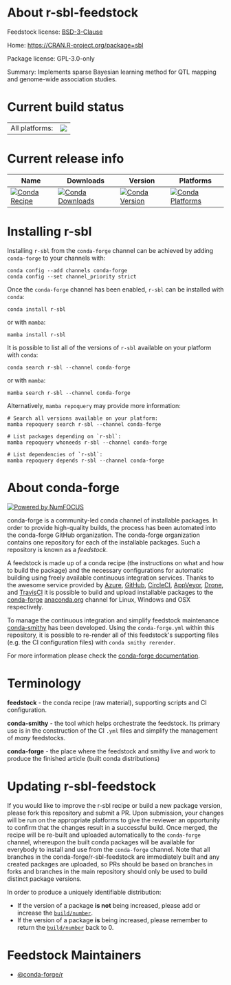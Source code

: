 About r-sbl-feedstock
=====================

Feedstock license: [BSD-3-Clause](https://github.com/conda-forge/r-sbl-feedstock/blob/main/LICENSE.txt)

Home: https://CRAN.R-project.org/package=sbl

Package license: GPL-3.0-only

Summary: Implements sparse Bayesian learning method for QTL mapping and genome-wide association studies.

Current build status
====================


<table><tr><td>All platforms:</td>
    <td>
      <a href="https://dev.azure.com/conda-forge/feedstock-builds/_build/latest?definitionId=21448&branchName=main">
        <img src="https://dev.azure.com/conda-forge/feedstock-builds/_apis/build/status/r-sbl-feedstock?branchName=main">
      </a>
    </td>
  </tr>
</table>

Current release info
====================

| Name | Downloads | Version | Platforms |
| --- | --- | --- | --- |
| [![Conda Recipe](https://img.shields.io/badge/recipe-r--sbl-green.svg)](https://anaconda.org/conda-forge/r-sbl) | [![Conda Downloads](https://img.shields.io/conda/dn/conda-forge/r-sbl.svg)](https://anaconda.org/conda-forge/r-sbl) | [![Conda Version](https://img.shields.io/conda/vn/conda-forge/r-sbl.svg)](https://anaconda.org/conda-forge/r-sbl) | [![Conda Platforms](https://img.shields.io/conda/pn/conda-forge/r-sbl.svg)](https://anaconda.org/conda-forge/r-sbl) |

Installing r-sbl
================

Installing `r-sbl` from the `conda-forge` channel can be achieved by adding `conda-forge` to your channels with:

```
conda config --add channels conda-forge
conda config --set channel_priority strict
```

Once the `conda-forge` channel has been enabled, `r-sbl` can be installed with `conda`:

```
conda install r-sbl
```

or with `mamba`:

```
mamba install r-sbl
```

It is possible to list all of the versions of `r-sbl` available on your platform with `conda`:

```
conda search r-sbl --channel conda-forge
```

or with `mamba`:

```
mamba search r-sbl --channel conda-forge
```

Alternatively, `mamba repoquery` may provide more information:

```
# Search all versions available on your platform:
mamba repoquery search r-sbl --channel conda-forge

# List packages depending on `r-sbl`:
mamba repoquery whoneeds r-sbl --channel conda-forge

# List dependencies of `r-sbl`:
mamba repoquery depends r-sbl --channel conda-forge
```


About conda-forge
=================

[![Powered by
NumFOCUS](https://img.shields.io/badge/powered%20by-NumFOCUS-orange.svg?style=flat&colorA=E1523D&colorB=007D8A)](https://numfocus.org)

conda-forge is a community-led conda channel of installable packages.
In order to provide high-quality builds, the process has been automated into the
conda-forge GitHub organization. The conda-forge organization contains one repository
for each of the installable packages. Such a repository is known as a *feedstock*.

A feedstock is made up of a conda recipe (the instructions on what and how to build
the package) and the necessary configurations for automatic building using freely
available continuous integration services. Thanks to the awesome service provided by
[Azure](https://azure.microsoft.com/en-us/services/devops/), [GitHub](https://github.com/),
[CircleCI](https://circleci.com/), [AppVeyor](https://www.appveyor.com/),
[Drone](https://cloud.drone.io/welcome), and [TravisCI](https://travis-ci.com/)
it is possible to build and upload installable packages to the
[conda-forge](https://anaconda.org/conda-forge) [anaconda.org](https://anaconda.org/)
channel for Linux, Windows and OSX respectively.

To manage the continuous integration and simplify feedstock maintenance
[conda-smithy](https://github.com/conda-forge/conda-smithy) has been developed.
Using the ``conda-forge.yml`` within this repository, it is possible to re-render all of
this feedstock's supporting files (e.g. the CI configuration files) with ``conda smithy rerender``.

For more information please check the [conda-forge documentation](https://conda-forge.org/docs/).

Terminology
===========

**feedstock** - the conda recipe (raw material), supporting scripts and CI configuration.

**conda-smithy** - the tool which helps orchestrate the feedstock.
                   Its primary use is in the construction of the CI ``.yml`` files
                   and simplify the management of *many* feedstocks.

**conda-forge** - the place where the feedstock and smithy live and work to
                  produce the finished article (built conda distributions)


Updating r-sbl-feedstock
========================

If you would like to improve the r-sbl recipe or build a new
package version, please fork this repository and submit a PR. Upon submission,
your changes will be run on the appropriate platforms to give the reviewer an
opportunity to confirm that the changes result in a successful build. Once
merged, the recipe will be re-built and uploaded automatically to the
`conda-forge` channel, whereupon the built conda packages will be available for
everybody to install and use from the `conda-forge` channel.
Note that all branches in the conda-forge/r-sbl-feedstock are
immediately built and any created packages are uploaded, so PRs should be based
on branches in forks and branches in the main repository should only be used to
build distinct package versions.

In order to produce a uniquely identifiable distribution:
 * If the version of a package **is not** being increased, please add or increase
   the [``build/number``](https://docs.conda.io/projects/conda-build/en/latest/resources/define-metadata.html#build-number-and-string).
 * If the version of a package **is** being increased, please remember to return
   the [``build/number``](https://docs.conda.io/projects/conda-build/en/latest/resources/define-metadata.html#build-number-and-string)
   back to 0.

Feedstock Maintainers
=====================

* [@conda-forge/r](https://github.com/conda-forge/r/)

